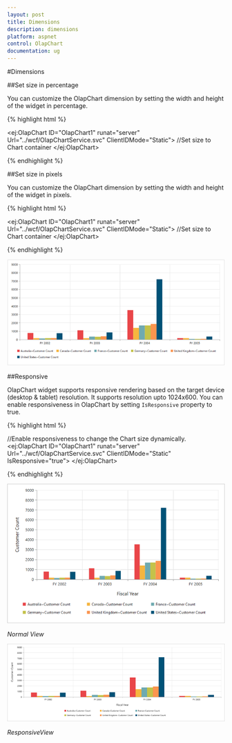 ```yaml
---
layout: post
title: Dimensions
description: dimensions
platform: aspnet
control: OlapChart
documentation: ug
---
```


#Dimensions

##Set size in percentage

You can customize the OlapChart dimension by setting the width and height of the widget in percentage.

{% highlight html %}

<ej:OlapChart ID="OlapChart1" runat="server" Url="../wcf/OlapChartService.svc" ClientIDMode="Static">
    //Set size to Chart container
    <Size Width="80%" Height="80%"></Size>
</ej:OlapChart>

{% endhighlight %}

##Set size in pixels

You can customize the OlapChart dimension by setting the width and height of the widget in pixels.

{% highlight html %}

<ej:OlapChart ID="OlapChart1" runat="server" Url="../wcf/OlapChartService.svc"  ClientIDMode="Static">
    //Set size to Chart container
    <Size Width="950px" Height="460px"></Size>
 </ej:OlapChart>

{% endhighlight %}
 
![](Dimensions_images/Dimensions.png) 

##Responsive

OlapChart widget supports responsive rendering based on the target device (desktop & tablet) resolution. It supports resolution upto 1024x600. You can enable responsiveness in OlapChart by setting `IsResponsive` property to true.

{% highlight html %}

//Enable responsiveness to change the Chart size dynamically.
<ej:OlapChart ID="OlapChart1" runat="server" Url="../wcf/OlapChartService.svc"  ClientIDMode="Static" IsResponsive="true">
    <Size Width="950px" Height="460px"></Size>
 </ej:OlapChart>

{% endhighlight %}

![](Dimensions_images/NormalView.png)

_Normal View_

![](Dimensions_images/ResponsiveView.png)

_ResponsiveView_

